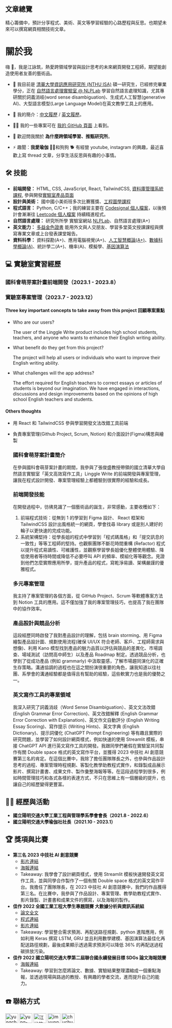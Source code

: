 ## 文章總覽

精心籌備中，預計分享程式、美術、英文等學習經驗的心路歷程與反思。也期望未來可以撰寫網頁相關技術文章。

# 關於我

嗨 👋，我是江詠筑，熱愛跨領域學習與設計思考的未來網頁開發工程師，期望能創造使用者友善的藝術品。

- 🌱 我目前是 [清華大學資訊應用研究所 (NTHU ISA)](https://isa.site.nthu.edu.tw) 碩一研究生，已經修完畢業學分，正在 [自然語言處理實驗室 @ NLPLab](http://www.nlplab.cc) 學習自然語言處理知識，尤其專研關於詞義消岐(word sense disambiguation)、生成式人工智慧(generative AI)、大型語言模型(Large Language Model)在英文教學工具上的應用。

- 📄 我的簡介：[中文履歷](https://docs.google.com/document/d/1_pO1MJMC2__iarKsbvPb7G_iJeS3CJojkonQelAuQrI/edit?usp=sharing) / [英文履歷](https://docs.google.com/document/d/1sF_a3PMl_xfzvFeefmizUUD6As6yYLmRStVQRnXXhlo/edit?usp=sharing)。

- 👨‍💻 我的一些專案可在 [我的 GitHub 頁面](https://github.com/imyungchu?tab=repositories) 上看到。

- 💬 歡迎問我關於 **為什麼跨領域學習、推甄研究所**。

- ⚡ 趣聞：**我愛瑜伽 🧘‍♀️**和狗狗 🐕 有經營 youtube, instagram 的興趣，最近喜歡上寫 thread 文章，分享生活反思與有趣的小事情。

## 🛠️ 技能

- **前端開發：** HTML, CSS, JavaScript, React, TailwindCSS, [資料庫管理系統課程](https://github.com/imyungchu/Database-Taiwan-High-Speed-Rail-Project-), 參與開發[實驗室產品頁面](https://home.linggle.com)
- **設計與美術：** 國中國小美術班多次比賽獲獎、[工程圖學課程](https://github.com/imyungchu/Engineering-Graphics)
- **程式語言：** Python, C/C++；我的練習主要在 [Codesignal 個人檔案](https://app.codesignal.com/profile/%E8%A9%A0%E7%AD%91_%E6%B1%9F)，以後預計會漸漸往 [Leetcode 個人檔案](https://leetcode.com/angie20920/) 持續精進程式。
- **自然語言處理：** 研究所所學 實驗室網站 [NLPLab](https://www.nlplab.cc/)、自然語言處理(A+)
- **英文能力：** [多益金色證書](https://drive.google.com/file/d/17xH5SxvC6x-Y01f9h9l1pu4RPFZIlpUU/preview) 能用外文與人交朋友、學習多堂英文授課課程與撰寫專業文章或上台發表課堂報告。
- **資料科學：** 資料探勘(A+)、應用電腦視覺(A+)、[人工智慧概論(A+)](https://github.com/imyungchu/Artificial-Intelligence-Course-and-Project)、[數據科學概論(A)](https://github.com/imyungchu/Data-Science-homework-and-project)、統計學二(A+)、機率(A)、模擬學、[基因演算法](https://github.com/imyungchu/Genetic-Algorithm-and-Applications-in-Management-Science)

## 💻 實驗室實習經歷

### 國科會萌芽案計畫前端開發（2023.1 - 2023.8）

### 實驗室專案管理（2023.7 - 2023.12）

#### Three key important concepts to take away from this project 回顧專案重點

- Who are our users?

  The user of the Linggle Write product includes high school students, teachers, and anyone who wants to enhance their English writing ability.

- What benefit do they get from this project?

  The project will help all users or individuals who want to improve their English writing ability.

- What challenges will the app address?

  The effort required for English teachers to correct essays or articles of students is beyond our imagination. We have engaged in interactions, discussions and design improvements based on the opinions of high school English teachers and students.

#### Others thoughts

- 用 React 和 TailwindCSS 參與學習開發文法改錯工具前端
- 負責專案管理(Github Project, Scrum, Notion) 和介面設計(Figma)構思與繪製

  ### 國科會萌芽案計畫簡介

  在參與國科會萌芽案計畫的期間，我參與了張俊盛教授帶領的國立清華大學自然語言實驗室「英文高效寫作工具」Linggle Write 的前端開發與專案管理，讓我在程式設計開發、專案管理經驗上都體驗到很實際的經驗和成長。

  ### 前端開發技能

  在開發過程中，彷彿見識了一個藝術品的誕生，非常感動，主要收穫如下：

  1. 前端程式技術：從無到 1 的學習到 Figma 設計、 React 框架和 TailwindCSS 設計出風格統一的網頁，學會找尋 library 或是別人建好的輪子以更快速的完成功能。
  2. 系統架構堅持：從學長姐的程式中學習到「程式碼風格」和「提交訊息的一致性」等等工程師的堅持。也觀察團隊不斷花時間重構 (Refactor) 程式以提升程式易讀性、可維護性，並觀察學習學長姐優化整體使用體驗、降低使用者等待時間或降低不必要呼叫 API 的頻率、模組化等等觀念。見證到他們怎麼實際應用所學，提升產品的程式，寫乾淨易讀、架構嚴謹的優雅程式。

  ### 多元專案管理

  我主持了專案管理的各個方面，從 GitHub Project、Scrum 等軟體專案方法到 Notion 工具的應用。這不僅加強了我的專案管理技巧，也提高了我在團隊中的協作效率。

  ### 產品設計與競品分析

  這段經歷同時啟發了我對產品設計的理解，包括 brain storming、用 Figma 繪製產品設計圖、規劃使用流程(確保 UI/UX 符合老師、客戶、工程師需求與想像)、利用 Kano 模型找到產品的魅力品質以評估與競品的差異化、市場調查、場域測試（訪問高中師生）以及產品 Roadmap 制定。透過競品分析，也學到了從成功產品 (例如 grammarly) 中汲取靈感，了解市場趨同演化的正確生存策略。溝通協調的過程也在這之間扮演很重要的角色，讓我知道以往社團、系學會的溝通經驗都是值得且有幫助的經驗，這些軟實力也是我的優勢之一。

  ### 英文寫作工具的專業領域

  我深入研究了詞義消歧（Word Sense Disambiguation）、英文文法改錯 (English Grammar Error Correction)、英文改錯解釋 (English Grammar Error Correction with Explanation)、英文作文自動評分 (English Writing Essay Scoring)、寫作提示 (Writing Hints)、英文字典 (English Dictionary)、提示詞優化 (ChatGPT Prompt Engineering) 等有趣且實際的研究問題，並學習了如何設計網頁樣式，例如快速的使用 Streamlit 模板，串接 ChatGPT API 進行英文寫作工具的開發。我跟同學們暑假在實驗室共同製作有關 Double space 格式的英文寫作平台，並獲得 2023 中技社 AI 創意競賽第三名的肯定。在這個比賽中，我除了擔任團隊隊長之外，也參與作品設計思考的過程、專案管理時程規劃、客製化教學助教程式實作，和錄製成品展示影片、撰寫計畫書、成果文件、製作彙整海報等等。在這段過程學到很多，例如時間管理技巧和各式各樣的表達方式，不只在思維上有一個層級的提升，也讓自己的經歷變得更豐富。

## 🤼‍♂️ 經歷與活動

- **國立陽明交通大學工業工程與管理學系學會會長（2021.8 - 2022.6）**
- **國立陽明交通大學瑜伽社社長（2021.10 - 2023.1）**

## 🏆 獎項與比賽

- **第三名 2023 中技社 AI 創意競賽**
  - [影片連結](https://drive.google.com/file/d/1r71VcEtNgzNo8diUW2FwY8dGnONjAVhm/view?usp=drive_link)
  - [海報連結](https://drive.google.com/file/d/1X4JReUfHC9BH6DHqGYwu-_YfoxJOITVn/view?usp=sharing)
  - Takeaway: 我學會了設計網頁樣式，使用 Streamlit 模板快速開發英文寫作工具，並與同學合作製作了一個有關 Double space 格式的英文寫作平台。我擔任了團隊隊長，在 2023 中技社 AI 創意競賽中，我們的作品獲得第三名。在比賽中，我參與了作品設計、專案管理、教學助教程式實作、影片錄製、計畫書和成果文件的撰寫，以及海報的製作。
- **佳作 2022 全國工業工程大學生專題競賽 大數據分析與資訊系統組**
  - [論文全文](https://drive.google.com/file/d/1edGAIWy3XEC6kk66AQwiJQwly1DUlrq9/view?usp=sharing)
  - [程式連結](https://github.com/imyungchu/Sharing-bicycle-DL-GA)
  - [影片連結](https://www.youtube.com/watch?v=NEtkb0T8vGE)
  - Takeaway: 學習整合需求預測、再配送路徑規劃、python 進階應用，例如利用 Keras 撰寫 LSTM, GRU 並且利用數學建模、基因演算法最佳化再配送路徑規劃，最後成果顯示透過需求預測可以降低 36% 的再配送過程碳排放污染。
- **佳作 2022 國立陽明交通大學第二屆聯合國永續發展目標 SDGs 論文海報競賽**
  - [海報連結](https://drive.google.com/file/d/1RqxI3m86yXWR4mn-CH-KQQQEgrGPjDtB/view?usp=sharing)
  - Takeaway: 學習到怎麼將論文、數據、實驗結果整理濃縮成一個重點海報，並透過現場與路過的教授、有興趣的學者交流，進而提升自己的能力。

## ☎️ 聯絡方式

<p align="left">
  
<a href="https://tw.linkedin.com/in/yung-chu-chiang-30b747195?trk=profile-badge" target="blank"><img align="center" src="https://raw.githubusercontent.com/rahuldkjain/github-profile-readme-generator/master/src/images/icons/Social/linked-in-alt.svg" alt="yungchu chiang" height="30" width="40" /></a>
<a href="https://www.kaggle.com/yungchuchiang" target="blank"><img align="center" src="https://raw.githubusercontent.com/rahuldkjain/github-profile-readme-generator/master/src/images/icons/Social/kaggle.svg" alt="yung-chu ,chiang" height="30" width="40" /></a>
<a href="https://www.facebook.com/yongzhuj/" target="blank"><img align="center" src="https://raw.githubusercontent.com/rahuldkjain/github-profile-readme-generator/master/src/images/icons/Social/facebook.svg" alt="江詠筑" height="30" width="40" /></a>
<a href="https://instagram.com/imyungchu" target="blank"><img align="center" src="https://raw.githubusercontent.com/rahuldkjain/github-profile-readme-generator/master/src/images/icons/Social/instagram.svg" alt="imyungchu" height="30" width="40" /></a>
<a href="https://www.youtube.com/channel/UCFhsHnSLhKTZj_F4a2RGwVw" target="blank"><img align="center" src="https://raw.githubusercontent.com/rahuldkjain/github-profile-readme-generator/master/src/images/icons/Social/youtube.svg" alt="chuchulife" height="30" width="40" /></a>
</p>

